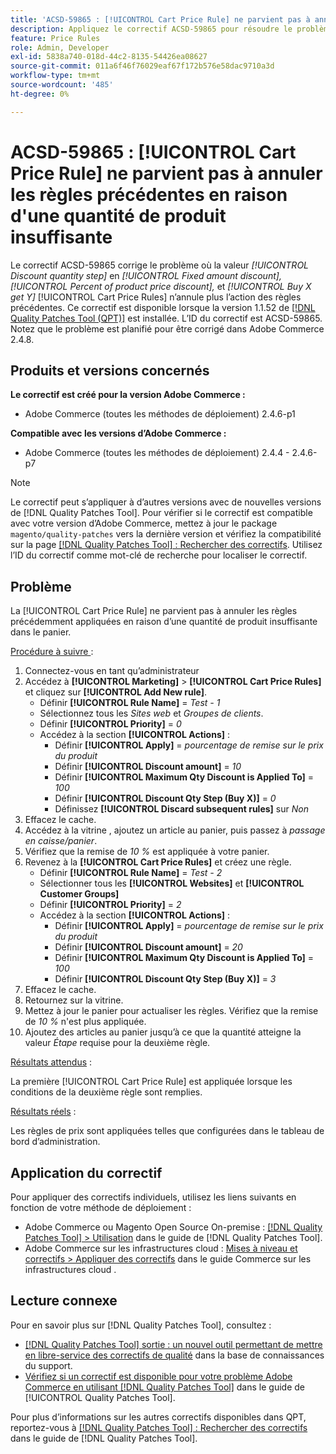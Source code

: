 ```yaml
---
title: 'ACSD-59865 : [!UICONTROL Cart Price Rule] ne parvient pas à annuler les règles précédentes en raison d''une quantité de produit insuffisante'
description: Appliquez le correctif ACSD-59865 pour résoudre le problème d’Adobe Commerce où la valeur *l’étape de quantité de remise* dans *la remise de montant fixe*,* *le pourcentage de la remise sur le prix du produit* et *l’achat X obtient Y* [!UICONTROL Cart Price Rules] n’annule plus l’action des règles précédentes.
feature: Price Rules
role: Admin, Developer
exl-id: 5838a740-018d-44c2-8135-54426ea08627
source-git-commit: 011a6f46f76029eaf67f172b576e58dac9710a3d
workflow-type: tm+mt
source-wordcount: '485'
ht-degree: 0%

---
```


# ACSD-59865 : [!UICONTROL Cart Price Rule] ne parvient pas à annuler les règles précédentes en raison d&#39;une quantité de produit insuffisante

Le correctif ACSD-59865 corrige le problème où la valeur *[!UICONTROL Discount quantity step]* en *[!UICONTROL Fixed amount discount],* *[!UICONTROL Percent of product price discount],* et *[!UICONTROL Buy X get Y]* [!UICONTROL Cart Price Rules] n’annule plus l’action des règles précédentes. Ce correctif est disponible lorsque la version 1.1.52 de [[!DNL Quality Patches Tool (QPT)]](https://experienceleague.adobe.com/fr/docs/commerce-operations/tools/quality-patches-tool/quality-patches-tool-to-self-serve-quality-patches) est installée. L’ID du correctif est ACSD-59865. Notez que le problème est planifié pour être corrigé dans Adobe Commerce 2.4.8.

## Produits et versions concernés

**Le correctif est créé pour la version Adobe Commerce :**

* Adobe Commerce (toutes les méthodes de déploiement) 2.4.6-p1

**Compatible avec les versions d’Adobe Commerce :**

* Adobe Commerce (toutes les méthodes de déploiement) 2.4.4 - 2.4.6-p7

>[!NOTE]
>
>Le correctif peut s’appliquer à d’autres versions avec de nouvelles versions de [!DNL Quality Patches Tool]. Pour vérifier si le correctif est compatible avec votre version d’Adobe Commerce, mettez à jour le package `magento/quality-patches` vers la dernière version et vérifiez la compatibilité sur la page [[!DNL Quality Patches Tool] : Rechercher des correctifs](https://experienceleague.adobe.com/tools/commerce-quality-patches/index.html?lang=fr). Utilisez l’ID du correctif comme mot-clé de recherche pour localiser le correctif.

## Problème

La [!UICONTROL Cart Price Rule] ne parvient pas à annuler les règles précédemment appliquées en raison d’une quantité de produit insuffisante dans le panier.

<u>Procédure à suivre </u> :

1. Connectez-vous en tant qu’administrateur
1. Accédez à **[!UICONTROL Marketing]** > **[!UICONTROL Cart Price Rules]** et cliquez sur **[!UICONTROL Add New rule]**.
   * Définir **[!UICONTROL Rule Name]** = *Test - 1*
   * Sélectionnez tous les *Sites web* et *Groupes de clients*.
   * Définir **[!UICONTROL Priority]** = *0*
   * Accédez à la section **[!UICONTROL Actions]** :
      * Définir **[!UICONTROL Apply]** = *pourcentage de remise sur le prix du produit*
      * Définir **[!UICONTROL Discount amount]** = *10*
      * Définir **[!UICONTROL Maximum Qty Discount is Applied To]** = *100*
      * Définir **[!UICONTROL Discount Qty Step (Buy X)]** = *0*
      * Définissez **[!UICONTROL Discard subsequent rules]** sur *Non*
1. Effacez le cache.
1. Accédez à la vitrine , ajoutez un article au panier, puis passez à *passage en caisse/panier*.
1. Vérifiez que la remise de *10 %* est appliquée à votre panier.
1. Revenez à la **[!UICONTROL Cart Price Rules]** et créez une règle.
   * Définir **[!UICONTROL Rule Name]** = *Test - 2*
   * Sélectionner tous les **[!UICONTROL Websites]** et **[!UICONTROL Customer Groups]**
   * Définir **[!UICONTROL Priority]** = *2*
   * Accédez à la section **[!UICONTROL Actions]** :
      * Définir **[!UICONTROL Apply]** = *pourcentage de remise sur le prix du produit*
      * Définir **[!UICONTROL Discount amount]** = *20*
      * Définir **[!UICONTROL Maximum Qty Discount is Applied To]** = *100*
      * Définir **[!UICONTROL Discount Qty Step (Buy X)]** = *3*
1. Effacez le cache.
1. Retournez sur la vitrine.
1. Mettez à jour le panier pour actualiser les règles. Vérifiez que la remise de *10 %* n&#39;est plus appliquée.
1. Ajoutez des articles au panier jusqu’à ce que la quantité atteigne la valeur *Étape* requise pour la deuxième règle.

<u>Résultats attendus</u> :

La première [!UICONTROL Cart Price Rule] est appliquée lorsque les conditions de la deuxième règle sont remplies.

<u>Résultats réels</u> :

Les règles de prix sont appliquées telles que configurées dans le tableau de bord d’administration.

## Application du correctif

Pour appliquer des correctifs individuels, utilisez les liens suivants en fonction de votre méthode de déploiement :

* Adobe Commerce ou Magento Open Source On-premise : [[!DNL Quality Patches Tool] > Utilisation](/help/tools/quality-patches-tool/usage.md) dans le guide de [!DNL Quality Patches Tool].
* Adobe Commerce sur les infrastructures cloud : [Mises à niveau et correctifs > Appliquer des correctifs](https://experienceleague.adobe.com/docs/commerce-cloud-service/user-guide/develop/upgrade/apply-patches.html?lang=fr) dans le guide Commerce sur les infrastructures cloud .

## Lecture connexe

Pour en savoir plus sur [!DNL Quality Patches Tool], consultez :

* [[!DNL Quality Patches Tool] sortie : un nouvel outil permettant de mettre en libre-service des correctifs de qualité](https://experienceleague.adobe.com/fr/docs/commerce-operations/tools/quality-patches-tool/quality-patches-tool-to-self-serve-quality-patches) dans la base de connaissances du support.
* [Vérifiez si un correctif est disponible pour votre problème Adobe Commerce en utilisant [!DNL Quality Patches Tool]](/help/tools/quality-patches-tool/patches-available-in-qpt/check-patch-for-magento-issue-with-magento-quality-patches.md) dans le guide de [!UICONTROL Quality Patches Tool].

Pour plus d’informations sur les autres correctifs disponibles dans QPT, reportez-vous à [[!DNL Quality Patches Tool] : Rechercher des correctifs](https://experienceleague.adobe.com/tools/commerce-quality-patches/index.html?lang=fr) dans le guide de [!DNL Quality Patches Tool].
